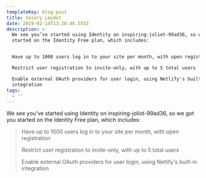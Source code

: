 ```yaml
---
templateKey: blog-post
title: Valery Leydet
date: 2019-02-14T13:28:46.555Z
description: >
  We see you’ve started using Identity on inspiring-joliot-99ad36, so we got you
  started on the Identity Free plan, which includes:


  Have up to 1000 users log in to your site per month, with open registration

  Restrict user registration to invite-only, with up to 5 total users

  Enable external OAuth providers for user login, using Netlify's built-in
  integration
tags:
  - ''
---
```

We see you’ve started using Identity on inspiring-joliot-99ad36, so we got you started on the Identity Free plan, which includes:



> Have up to 1000 users log in to your site per month, with open registration
>
> Restrict user registration to invite-only, with up to 5 total users
>
> Enable external OAuth providers for user login, using Netlify's built-in integration

